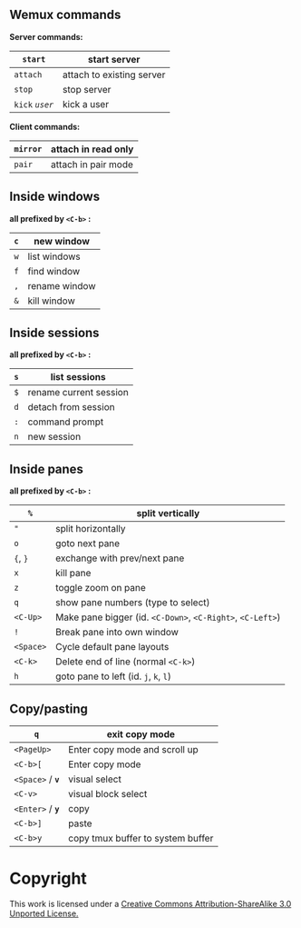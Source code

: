 ## Wemux commands

**Server commands:**

`start`       | start server
----          | -------------
`attach`      | attach to existing server
`stop`        | stop server
`kick` *`user`* | kick a user

**Client commands:**

`mirror`  | attach in read only
---- | -------------
`pair`  | attach in pair mode

## Inside windows

**all prefixed by `<C-b>` :**

`c`  | new window
---- | -------------
`w`  | list windows
`f`  | find window
`,`  | rename  window
`&`  | kill window

## Inside sessions

**all prefixed by `<C-b>` :**

`s`  | list sessions
---- | -------------
`$`  | rename current session
`d`  | detach from session
`:`  | command prompt
`n`  | new session


## Inside panes

**all prefixed by `<C-b>` :**

`%`        | split vertically
----       | -------------
`"`        | split horizontally
`o`        | goto next pane
`{`, `}`   | exchange with prev/next pane
`x`        | kill pane
`z`        | toggle zoom on pane
`q`        | show pane numbers (type to select)
`<C-Up>`   | Make pane bigger (id. `<C-Down>`, `<C-Right>`, `<C-Left>`)
`!`        | Break pane into own window
`<Space>`  | Cycle default pane layouts
`<C-k>`    | Delete end of line (normal `<C-k>`)
`h`        | goto pane to left (id. `j`, `k`, `l`)


## Copy/pasting

`q`                 | exit copy mode
-----------         | ------
`<PageUp>`          | Enter copy mode and scroll up
`<C-b>[`            | Enter copy mode
`<Space>` / **`v`** | visual select
`<C-v>` | visual block select
`<Enter>` / **`y`** | copy
`<C-b>]`            | paste
`<C-b>y`            | copy tmux buffer to system buffer


# Copyright

This work is licensed under a 
[Creative Commons Attribution-ShareAlike 3.0 Unported License.](https://creativecommons.org/licenses/by-sa/3.0/)

